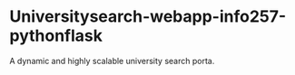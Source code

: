 # Universitysearch-webapp-info257-pythonflask
A dynamic and highly scalable university search porta.
